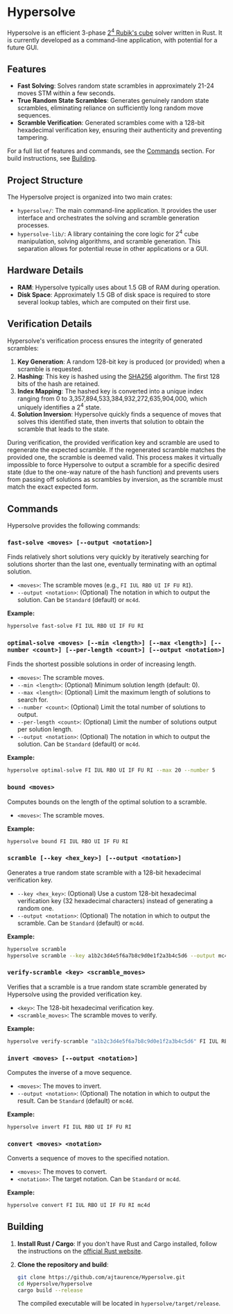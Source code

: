 # Hypersolve

Hypersolve is an efficient 3-phase [2<sup>4</sup> Rubik's cube](https://hypercubing.xyz/puzzles/2x2x2x2/) solver written in Rust. It is currently developed as a command-line application, with potential for a future GUI.

## Features

*   **Fast Solving**: Solves random state scrambles in approximately 21-24 moves STM within a few seconds.
*   **True Random State Scrambles**: Generates genuinely random state scrambles, eliminating reliance on sufficiently long random move sequences.
*   **Scramble Verification**: Generated scrambles come with a 128-bit hexadecimal verification key, ensuring their authenticity and preventing tampering.

For a full list of features and commands, see the [Commands](#commands) section. For build instructions, see [Building](#building).

## Project Structure

The Hypersolve project is organized into two main crates:

*   `hypersolve/`: The main command-line application. It provides the user interface and orchestrates the solving and scramble generation processes.
*   `hypersolve-lib/`: A library containing the core logic for 2<sup>4</sup> cube manipulation, solving algorithms, and scramble generation. This separation allows for potential reuse in other applications or a GUI.

## Hardware Details

*   **RAM**: Hypersolve typically uses about 1.5 GB of RAM during operation.
*   **Disk Space**: Approximately 1.5 GB of disk space is required to store several lookup tables, which are computed on their first use.

## Verification Details

Hypersolve's verification process ensures the integrity of generated scrambles:

1.  **Key Generation**: A random 128-bit key is produced (or provided) when a scramble is requested.
2.  **Hashing**: This key is hashed using the [SHA256](https://en.wikipedia.org/wiki/SHA-2) algorithm. The first 128 bits of the hash are retained.
3.  **Index Mapping**: The hashed key is converted into a unique index ranging from 0 to 3,357,894,533,384,932,272,635,904,000, which uniquely identifies a 2<sup>4</sup> state.
4.  **Solution Inversion**: Hypersolve quickly finds a sequence of moves that solves this identified state, then inverts that solution to obtain the scramble that leads to the state.

During verification, the provided verification key and scramble are used to regenerate the expected scramble. If the regenerated scramble matches the provided one, the scramble is deemed valid. This process makes it virtually impossible to force Hypersolve to output a scramble for a specific desired state (due to the one-way nature of the hash function) and prevents users from passing off solutions as scrambles by inversion, as the scramble must match the exact expected form.

## Commands

Hypersolve provides the following commands:

### `fast-solve <moves> [--output <notation>]`

Finds relatively short solutions very quickly by iteratively searching for solutions shorter than the last one, eventually terminating with an optimal solution.

*   `<moves>`: The scramble moves (e.g., `FI IUL RBO UI IF FU RI`).
*   `--output <notation>`: (Optional) The notation in which to output the solution. Can be `Standard` (default) or `mc4d`.

**Example:**
```sh
hypersolve fast-solve FI IUL RBO UI IF FU RI
```

### `optimal-solve <moves> [--min <length>] [--max <length>] [--number <count>] [--per-length <count>] [--output <notation>]`

Finds the shortest possible solutions in order of increasing length.

*   `<moves>`: The scramble moves.
*   `--min <length>`: (Optional) Minimum solution length (default: 0).
*   `--max <length>`: (Optional) Limit the maximum length of solutions to search for.
*   `--number <count>`: (Optional) Limit the total number of solutions to output.
*   `--per-length <count>`: (Optional) Limit the number of solutions output per solution length.
*   `--output <notation>`: (Optional) The notation in which to output the solution. Can be `Standard` (default) or `mc4d`.

**Example:**
```sh
hypersolve optimal-solve FI IUL RBO UI IF FU RI --max 20 --number 5
```

### `bound <moves>`

Computes bounds on the length of the optimal solution to a scramble.

*   `<moves>`: The scramble moves.

**Example:**
```sh
hypersolve bound FI IUL RBO UI IF FU RI
```

### `scramble [--key <hex_key>] [--output <notation>]`

Generates a true random state scramble with a 128-bit hexadecimal verification key.

*   `--key <hex_key>`: (Optional) Use a custom 128-bit hexadecimal verification key (32 hexadecimal characters) instead of generating a random one.
*   `--output <notation>`: (Optional) The notation in which to output the scramble. Can be `Standard` (default) or `mc4d`.

**Example:**
```sh
hypersolve scramble
hypersolve scramble --key a1b2c3d4e5f6a7b8c9d0e1f2a3b4c5d6 --output mc4d
```

### `verify-scramble <key> <scramble_moves>`

Verifies that a scramble is a true random state scramble generated by Hypersolve using the provided verification key.

*   `<key>`: The 128-bit hexadecimal verification key.
*   `<scramble_moves>`: The scramble moves to verify.

**Example:**
```sh
hypersolve verify-scramble "a1b2c3d4e5f6a7b8c9d0e1f2a3b4c5d6" FI IUL RBO UI IF FU RI
```

### `invert <moves> [--output <notation>]`

Computes the inverse of a move sequence.

*   `<moves>`: The moves to invert.
*   `--output <notation>`: (Optional) The notation in which to output the result. Can be `Standard` (default) or `mc4d`.

**Example:**
```sh
hypersolve invert FI IUL RBO UI IF FU RI
```

### `convert <moves> <notation>`

Converts a sequence of moves to the specified notation.

*   `<moves>`: The moves to convert.
*   `<notation>`: The target notation. Can be `Standard` or `mc4d`.

**Example:**
```sh
hypersolve convert FI IUL RBO UI IF FU RI mc4d
```

## Building

1.  **Install Rust / Cargo**: If you don't have Rust and Cargo installed, follow the instructions on the [official Rust website](https://www.rust-lang.org/tools/install).
2.  **Clone the repository and build**:

    ```sh
    git clone https://github.com/ajtaurence/Hypersolve.git
    cd Hypersolve/hypersolve
    cargo build --release
    ```

    The compiled executable will be located in `hypersolve/target/release`.


